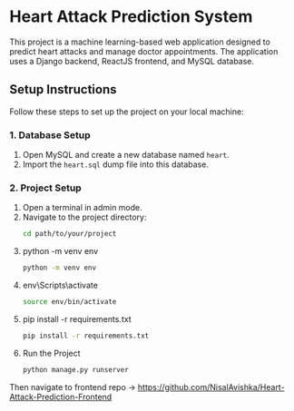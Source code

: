 # Heart Attack Prediction System

This project is a machine learning-based web application designed to predict heart attacks and manage doctor appointments. The application uses a Django backend, ReactJS frontend, and MySQL database.

## Setup Instructions

Follow these steps to set up the project on your local machine:

### 1. Database Setup
1. Open MySQL and create a new database named `heart`.
2. Import the `heart.sql` dump file into this database.

### 2. Project Setup
1. Open a terminal in admin mode.
2. Navigate to the project directory:
   ```bash
   cd path/to/your/project
3. python -m venv env
   ```bash
   python -m venv env
4. env\Scripts\activate
   ```bash
   source env/bin/activate
5. pip install -r requirements.txt
   ```bash
   pip install -r requirements.txt
6. Run the Project
   ```bash
   python manage.py runserver

Then navigate to frontend repo -> https://github.com/NisalAvishka/Heart-Attack-Prediction-Frontend


